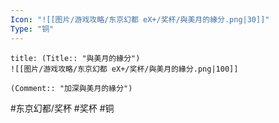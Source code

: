 ```yaml
---
Icon: "![[图片/游戏攻略/东京幻都 eX+/奖杯/與美月的緣分.png|30]]"
Type: "铜"
---
```

```ad-common-bronze-trophy
title: (Title:: "與美月的緣分")
![[图片/游戏攻略/东京幻都 eX+/奖杯/與美月的緣分.png|100]]

(Comment:: "加深與美月的緣分")
```

#东京幻都/奖杯 #奖杯 #铜
